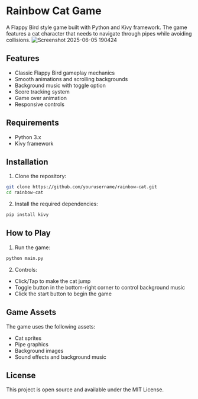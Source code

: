# Rainbow Cat Game

A Flappy Bird style game built with Python and Kivy framework. The game features a cat character that needs to navigate through pipes while avoiding collisions.
![Screenshot 2025-06-05 190424](https://github.com/user-attachments/assets/4a09990e-2389-4574-8f27-77a5a34c54de)

## Features

- Classic Flappy Bird gameplay mechanics
- Smooth animations and scrolling backgrounds
- Background music with toggle option
- Score tracking system
- Game over animation
- Responsive controls

## Requirements

- Python 3.x
- Kivy framework

## Installation

1. Clone the repository:
```bash
git clone https://github.com/yourusername/rainbow-cat.git
cd rainbow-cat
```

2. Install the required dependencies:
```bash
pip install kivy
```

## How to Play

1. Run the game:
```bash
python main.py
```

2. Controls:
- Click/Tap to make the cat jump
- Toggle button in the bottom-right corner to control background music
- Click the start button to begin the game

## Game Assets

The game uses the following assets:
- Cat sprites
- Pipe graphics
- Background images
- Sound effects and background music

## License

This project is open source and available under the MIT License.
